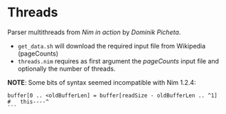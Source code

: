 # Threads

Parser multithreads from _Nim in action_ by _Dominik Picheta_.

* `get_data.sh` will download the required input file from Wikipedia (pageCounts)
* `threads.nim` requires as first argument the _pageCounts_ input file and optionally the number of threads.

**NOTE**: Some bits of syntax seemed incompatible with Nim 1.2.4:
````
buffer[0 .. <oldBufferLen] = buffer[readSize - oldBufferLen .. ^1]
#   this----^
```
